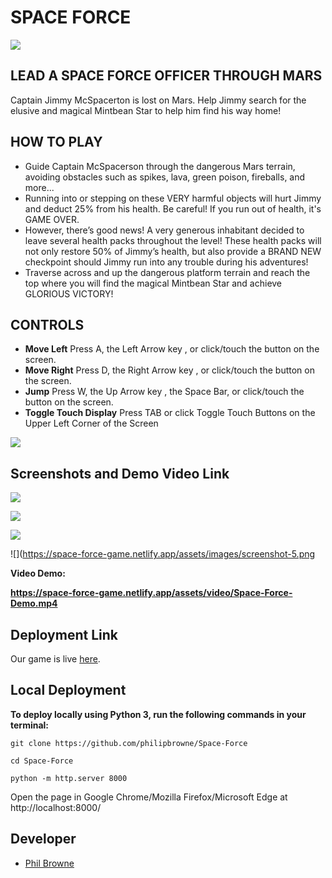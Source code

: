 # SPACE FORCE

![](https://space-force-game.netlify.app/assets/images/header-img.png)

## LEAD A SPACE FORCE OFFICER THROUGH MARS

Captain Jimmy McSpacerton is lost on Mars. Help Jimmy search for the elusive and magical Mintbean Star to help him find his way home!

## HOW TO PLAY

- Guide Captain McSpacerson through the dangerous Mars terrain, avoiding obstacles such as spikes, lava, green poison, fireballs, and more...
- Running into or stepping on these VERY harmful objects will hurt Jimmy and deduct 25% from his health. Be careful! If you run out of health, it's GAME OVER.
- However, there’s good news! A very generous inhabitant decided to leave several health packs throughout the level! These health packs will not only restore 50% of Jimmy’s health, but also provide a BRAND NEW checkpoint should Jimmy run into any trouble during his adventures!
- Traverse across and up the dangerous platform terrain and reach the top where you will find the magical Mintbean Star and achieve GLORIOUS VICTORY!

## CONTROLS

- **Move Left** Press A, the Left Arrow key , or click/touch the button on the screen.
- **Move Right** Press D, the Right Arrow key , or click/touch the button on the screen.
- **Jump** Press W, the Up Arrow key , the Space Bar, or click/touch the button on the screen.
- **Toggle Touch Display** Press TAB or click Toggle Touch Buttons on the Upper Left Corner of the Screen

![](https://space-force-game.netlify.app/assets/images/keys.png)

## Screenshots and Demo Video Link

![](https://space-force-game.netlify.app/assets/images/screenshot.png)

![](https://space-force-game.netlify.app/assets/images/screenshot-2.png)

![](https://space-force-game.netlify.app/assets/images/screenshot-3.png)

![](https://space-force-game.netlify.app/assets/images/screenshot-5.png

**Video Demo:**

**https://space-force-game.netlify.app/assets/video/Space-Force-Demo.mp4**

## Deployment Link

Our game is live [here](https://space-force-game.netlify.app/).

## Local Deployment

**To deploy locally using Python 3, run the following commands in your terminal:**

`git clone https://github.com/philipbrowne/Space-Force`

`cd Space-Force`

`python -m http.server 8000`

Open the page in Google Chrome/Mozilla Firefox/Microsoft Edge at http://localhost:8000/

## Developer

- [Phil Browne](https://www.linkedin.com/in/philbrownetech/)
